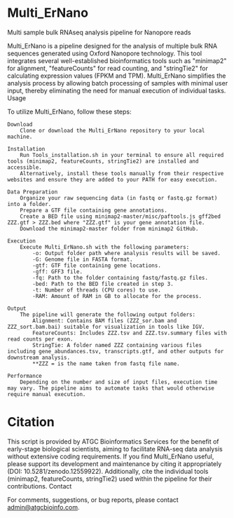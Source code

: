 # Multi_ErNano
Multi sample bulk RNAseq analysis pipeline for Nanopore reads

Multi_ErNano is a pipeline designed for the analysis of multiple bulk RNA sequences generated using Oxford Nanopore technology. This tool integrates several well-established bioinformatics tools such as "minimap2" for alignment, "featureCounts" for read counting, and "stringTie2" for calculating expression values (FPKM and TPM). Multi_ErNano simplifies the analysis process by allowing batch processing of samples with minimal user input, thereby eliminating the need for manual execution of individual tasks.
Usage

To utilize Multi_ErNano, follow these steps:

    Download
        Clone or download the Multi_ErNano repository to your local machine.

    Installation
        Run Tools_installation.sh in your terminal to ensure all required tools (minimap2, featureCounts, stringTie2) are installed and accessible. 
        Alternatively, install these tools manually from their respective websites and ensure they are added to your PATH for easy execution.

    Data Preparation
        Organize your raw sequencing data (in fastq or fastq.gz format) into a folder.
        Prepare a GTF file containing gene annotations.
        Create a BED file using minimap2-master/misc/paftools.js gff2bed ZZZ.gtf > ZZZ.bed where "ZZZ.gtf" is your gene annotation file. 
        Download the minimap2-master folder from minimap2 GitHub.

    Execution
        Execute Multi_ErNano.sh with the following parameters:
            -o: Output folder path where analysis results will be saved.
            -G: Genome file in FASTA format.
            -gtf: GTF file containing gene locations.
            -gff: GFF3 file.
            -fq: Path to the folder containing fastq/fastq.gz files.
            -bed: Path to the BED file created in step 3.
            -t: Number of threads (CPU cores) to use.
            -RAM: Amount of RAM in GB to allocate for the process.

    Output
        The pipeline will generate the following output folders:
            Alignment: Contains BAM files (ZZZ_sor.bam and ZZZ_sort.bam.bai) suitable for visualization in tools like IGV.
            FeatureCounts: Includes ZZZ.tsv and ZZZ.tsv.summary files with read counts per exon.
            StringTie: A folder named ZZZ containing various files including gene_abundances.tsv, transcripts.gtf, and other outputs for downstream analysis.
            **ZZZ = is the name taken from fastq file name.

    Performance
        Depending on the number and size of input files, execution time may vary. The pipeline aims to automate tasks that would otherwise require manual execution.

# Citation

This script is provided by ATGC Bioinformatics Services for the benefit of early-stage biological scientists, aiming to facilitate RNA-seq data analysis without extensive coding requirements. If you find Multi_ErNano useful, please support its development and maintenance by citing it appropriately (DOI: 10.5281/zenodo.12559922). Additionally, cite the individual tools (minimap2, featureCounts, stringTie2) used within the pipeline for their contributions.
Contact

For comments, suggestions, or bug reports, please contact admin@atgcbioinfo.com.
